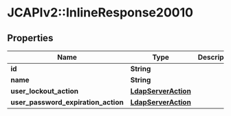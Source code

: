 # JCAPIv2::InlineResponse20010

## Properties
Name | Type | Description | Notes
------------ | ------------- | ------------- | -------------
**id** | **String** |  | [optional] 
**name** | **String** |  | [optional] 
**user_lockout_action** | [**LdapServerAction**](LdapServerAction.md) |  | [optional] 
**user_password_expiration_action** | [**LdapServerAction**](LdapServerAction.md) |  | [optional] 

